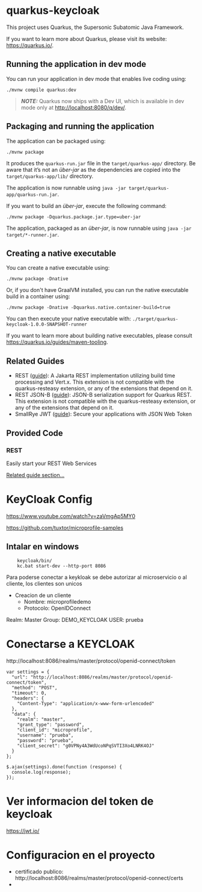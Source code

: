 # quarkus-keycloak

This project uses Quarkus, the Supersonic Subatomic Java Framework.

If you want to learn more about Quarkus, please visit its website: <https://quarkus.io/>.

## Running the application in dev mode

You can run your application in dev mode that enables live coding using:

```shell script
./mvnw compile quarkus:dev
```

> **_NOTE:_**  Quarkus now ships with a Dev UI, which is available in dev mode only at <http://localhost:8080/q/dev/>.

## Packaging and running the application

The application can be packaged using:

```shell script
./mvnw package
```

It produces the `quarkus-run.jar` file in the `target/quarkus-app/` directory.
Be aware that it’s not an _über-jar_ as the dependencies are copied into the `target/quarkus-app/lib/` directory.

The application is now runnable using `java -jar target/quarkus-app/quarkus-run.jar`.

If you want to build an _über-jar_, execute the following command:

```shell script
./mvnw package -Dquarkus.package.jar.type=uber-jar
```

The application, packaged as an _über-jar_, is now runnable using `java -jar target/*-runner.jar`.

## Creating a native executable

You can create a native executable using:

```shell script
./mvnw package -Dnative
```

Or, if you don't have GraalVM installed, you can run the native executable build in a container using:

```shell script
./mvnw package -Dnative -Dquarkus.native.container-build=true
```

You can then execute your native executable with: `./target/quarkus-keycloak-1.0.0-SNAPSHOT-runner`

If you want to learn more about building native executables, please consult <https://quarkus.io/guides/maven-tooling>.

## Related Guides

- REST ([guide](https://quarkus.io/guides/rest)): A Jakarta REST implementation utilizing build time processing and Vert.x. This extension is not compatible with the quarkus-resteasy extension, or any of the extensions that depend on it.
- REST JSON-B ([guide](https://quarkus.io/guides/rest#json-serialisation)): JSON-B serialization support for Quarkus REST. This extension is not compatible with the quarkus-resteasy extension, or any of the extensions that depend on it.
- SmallRye JWT ([guide](https://quarkus.io/guides/security-jwt)): Secure your applications with JSON Web Token

## Provided Code

### REST

Easily start your REST Web Services

[Related guide section...](https://quarkus.io/guides/getting-started-reactive#reactive-jax-rs-resources)

# KeyCloak Config

https://www.youtube.com/watch?v=zaVmgAp5MY0

https://github.com/tuxtor/microprofile-samples

## Intalar en windows
```
    keycloak/bin/
    kc.bat start-dev --http-port 8086
```

Para poderse conectar a keykloak se debe autorizar al microservicio o al cliente, los clientes son unicos

- Creacion de un cliente
    -   Nombre: microprofiledemo
    -   Protocolo: OpenIDConnect

Realm: Master
    Group: DEMO_KEYCLOAK
    USER: prueba
    
# Conectarse a KEYCLOAK
http://localhost:8086/realms/master/protocol/openid-connect/token

```
var settings = {
  "url": "http://localhost:8086/realms/master/protocol/openid-connect/token",
  "method": "POST",
  "timeout": 0,
  "headers": {
    "Content-Type": "application/x-www-form-urlencoded"
  },
  "data": {
    "realm": "master",
    "grant_type": "password",
    "client_id": "microprofile",
    "username": "prueba",
    "password": "prueba",
    "client_secret": "g0VPNy4A3WdUcoNPqSVTI3Xo4LNRK4OJ"
  }
};

$.ajax(settings).done(function (response) {
  console.log(response);
});
```
# Ver informacion del token de keycloak
https://jwt.io/

# Configuracion en el proyecto
- certificado publico: http://localhost:8086/realms/master/protocol/openid-connect/certs
- 